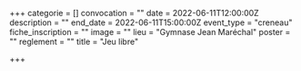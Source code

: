 +++
categorie = []
convocation = ""
date = 2022-06-11T12:00:00Z
description = ""
end_date = 2022-06-11T15:00:00Z
event_type = "creneau"
fiche_inscription = ""
image = ""
lieu = "Gymnase Jean Maréchal"
poster = ""
reglement = ""
title = "Jeu libre"

+++
        